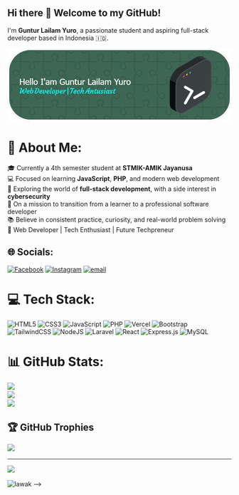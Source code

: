 <!--
**gunturlailam/gunturlailam** is a ✨ _special_ ✨ repository because its `README.md` (this file) appears on your GitHub profile.

Here are some ideas to get you started:

- 🔭 I’m currently working on ...
- 🌱 I’m currently learning ...
- 👯 I’m looking to collaborate on ...
- 🤔 I’m looking for help with ...
- 💬 Ask me about ...
- 📫 How to reach me: ...
- 😄 Pronouns: ...
- ⚡ Fun fact: ...
-->
<!-- ## Hi there 👋 Welcome to my GitHub!

I'm **Guntur Lailam Yuro**, a passionate student and aspiring full-stack developer based in Indonesia 🇮🇩.

![my badge](assets/github-header-image.png)

🎓 Currently a 4th semester student at **STMIK-AMIK Jayanusa**  
💻 Focused on learning **JavaScript**, **PHP**, and modern web development  
🌱 Exploring the world of **full-stack development**, with a side interest in **cybersecurity**  
🚀 On a mission to transition from a learner to a professional software developer  
📚 Believe in consistent practice, curiosity, and real-world problem solving  
🧠 Web Developer | Tech Enthusiast | Future Techpreneur

#### My Skill

[![My Skills](https://skillicons.dev/icons?i=html,css,js,php,bootstrap,express,laravel,nodejs,react&theme=light)](https://skillicons.dev)

<img src="https://img.shields.io/badge/HTML5-E34F26?style=for-the-badge&logo=html5&logoColor=white" /> <img src="https://img.shields.io/badge/CSS3-1572B6?style=for-the-badge&logo=css3&logoColor=white" /> <img src="https://img.shields.io/badge/JavaScript-323330?style=for-the-badge&logo=javascript&logoColor=F7DF1E" /> <img src="https://img.shields.io/badge/PHP-777BB4?style=for-the-badge&logo=php&logoColor=white" /> <img src="https://img.shields.io/badge/Bootstrap-563D7C?style=for-the-badge&logo=bootstrap&logoColor=white" /> <img src="https://img.shields.io/badge/Express%20js-000000?style=for-the-badge&logo=express&logoColor=white" /> <img src="https://img.shields.io/badge/Laravel-FF2D20?style=for-the-badge&logo=laravel&logoColor=white" /> <img src="https://img.shields.io/badge/Node%20js-339933?style=for-the-badge&logo=nodedotjs&logoColor=white" /> <img src="https://img.shields.io/badge/React-20232A?style=for-the-badge&logo=react&logoColor=61DAFB" />

#### Connect With Me
[![image](https://img.shields.io/badge/Instagram-E4405F?style=for-the-badge&logo=instagram&logoColor=white)](https://www.instagram.com/gunturlailam/) [![image](https://img.shields.io/badge/LinkedIn-0077B5?style=for-the-badge&logo=linkedin&logoColor=white)](https://www.linkedin.com/in/guntur-lailam-yuro-48b1901b6/)

#### My Stats
![Guntur Lailam Yuro GitHub stats](https://github-readme-stats.vercel.app/api?username=gunturlailam&show_icons=true&theme=radical)

> _"Belajar itu ibadah, berbagi itu pahala."_

Let's connect and grow together! 🚀



![lawak](https://media.giphy.com/media/MdA16VIoXKKxNE8Stk/giphy.gif?cid=ecf05e47tfrafp50jc39siti7y97ehj6z2s2nvualhj3ca5f&ep=v1_gifs_search&rid=giphy.gif&ct=g) -->

 ## Hi there 👋 Welcome to my GitHub!

I'm **Guntur Lailam Yuro**, a passionate student and aspiring full-stack developer based in Indonesia 🇮🇩.

![my badge](assets/github-header-image.png)

# 💫 About Me:
🎓 Currently a 4th semester student at **STMIK-AMIK Jayanusa**  <br>💻 Focused on learning **JavaScript**, **PHP**, and modern web development  <br>🌱 Exploring the world of **full-stack development**, with a side interest in **cybersecurity**  <br>🚀 On a mission to transition from a learner to a professional software developer  <br>📚 Believe in consistent practice, curiosity, and real-world problem solving  <br>🧠 Web Developer | Tech Enthusiast | Future Techpreneur


## 🌐 Socials:
[![Facebook](https://img.shields.io/badge/Facebook-%231877F2.svg?logo=Facebook&logoColor=white)](https://facebook.com/guntur.lailam.yuro.ii) [![Instagram](https://img.shields.io/badge/Instagram-%23E4405F.svg?logo=Instagram&logoColor=white)](https://instagram.com/gunturlailam) [![email](https://img.shields.io/badge/Email-D14836?logo=gmail&logoColor=white)](mailto:gunturlailamyuro8@gmail.com) 

# 💻 Tech Stack:
![HTML5](https://img.shields.io/badge/html5-%23E34F26.svg?style=for-the-badge&logo=html5&logoColor=white) ![CSS3](https://img.shields.io/badge/css3-%231572B6.svg?style=for-the-badge&logo=css3&logoColor=white) ![JavaScript](https://img.shields.io/badge/javascript-%23323330.svg?style=for-the-badge&logo=javascript&logoColor=%23F7DF1E) ![PHP](https://img.shields.io/badge/php-%23777BB4.svg?style=for-the-badge&logo=php&logoColor=white) ![Vercel](https://img.shields.io/badge/vercel-%23000000.svg?style=for-the-badge&logo=vercel&logoColor=white) ![Bootstrap](https://img.shields.io/badge/bootstrap-%238511FA.svg?style=for-the-badge&logo=bootstrap&logoColor=white) ![TailwindCSS](https://img.shields.io/badge/tailwindcss-%2338B2AC.svg?style=for-the-badge&logo=tailwind-css&logoColor=white) ![NodeJS](https://img.shields.io/badge/node.js-6DA55F?style=for-the-badge&logo=node.js&logoColor=white) ![Laravel](https://img.shields.io/badge/laravel-%23FF2D20.svg?style=for-the-badge&logo=laravel&logoColor=white) ![React](https://img.shields.io/badge/react-%2320232a.svg?style=for-the-badge&logo=react&logoColor=%2361DAFB) ![Express.js](https://img.shields.io/badge/express.js-%23404d59.svg?style=for-the-badge&logo=express&logoColor=%2361DAFB) ![MySQL](https://img.shields.io/badge/mysql-4479A1.svg?style=for-the-badge&logo=mysql&logoColor=white)
# 📊 GitHub Stats:
![](https://github-readme-stats.vercel.app/api?username=gunturlailam&theme=aura&hide_border=false&include_all_commits=false&count_private=false)<br/>
![](https://nirzak-streak-stats.vercel.app/?user=gunturlailam&theme=aura&hide_border=false)<br/>
![](https://github-readme-stats.vercel.app/api/top-langs/?username=gunturlailam&theme=aura&hide_border=false&include_all_commits=false&count_private=false&layout=compact)

## 🏆 GitHub Trophies
![](https://github-profile-trophy.vercel.app/?username=gunturlailam&theme=radical&no-frame=false&no-bg=true&margin-w=4)

---
[![](https://visitcount.itsvg.in/api?id=gunturlailam&icon=0&color=0)](https://visitcount.itsvg.in)

![lawak](https://media.giphy.com/media/MdA16VIoXKKxNE8Stk/giphy.gif?cid=ecf05e47tfrafp50jc39siti7y97ehj6z2s2nvualhj3ca5f&ep=v1_gifs_search&rid=giphy.gif&ct=g) -->

<!-- Proudly created with GPRM ( https://gprm.itsvg.in ) -->